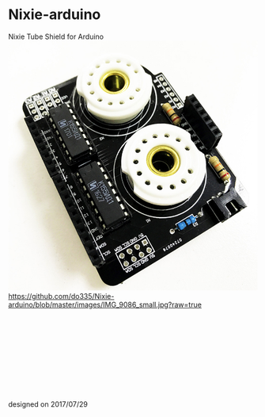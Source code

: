 # Nixie-arduino
Nixie Tube Shield for Arduino
![shield alone](https://github.com/do335/Nixie-arduino/blob/master/images/IMG_9085_small.jpg?raw=true)
https://github.com/do335/Nixie-arduino/blob/master/images/IMG_9086_small.jpg?raw=true









<br>
<br>
<br>
<br>
<br>
<br>
<br>
<br>
<br>
<br>designed on 2017/07/29
